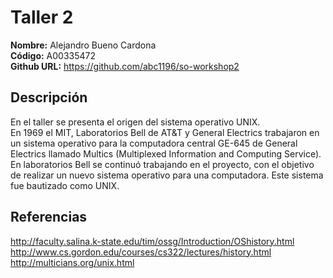 # Taller 2

**Nombre:** Alejandro Bueno Cardona  
**Código:** A00335472  
**Github URL:** https://github.com/abc1196/so-workshop2

## Descripción

En el taller se presenta el origen del sistema operativo UNIX.  
En 1969 el MIT, Laboratorios Bell de AT&T y General Electrics trabajaron en un sistema operativo para la computadora central GE-645 de General Electrics llamado Multics (Multiplexed Information and Computing Service). En laboratorios Bell se continuó trabajando en el proyecto, con el objetivo de realizar un nuevo sistema operativo para una computadora. Este sistema fue bautizado como UNIX.

## Referencias

http://faculty.salina.k-state.edu/tim/ossg/Introduction/OShistory.html  
http://www.cs.gordon.edu/courses/cs322/lectures/history.html  
http://multicians.org/unix.html
